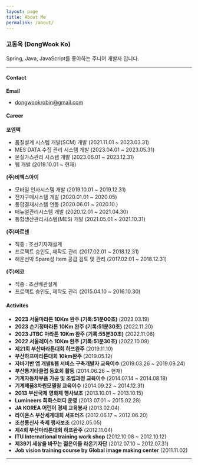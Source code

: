 ```yaml
---
layout: page
title: About Me
permalink: /about/
---
```



### 고동욱 (DongWook Ko)

Spring, Java, JavaScript를 좋아하는 주니어 개발자 입니다.

---

#### Contact
**Email**
  <!-- - kdo1367@gmail.com -->
  - dongwookrobin@gmail.com

<!-- 
#### Education

**동의대학교** (20xx.xx ~ 20xx.xx)
- 경제학전공
 -->

#### Career
**포엠텍**
- 품질설계 시스템 개발(SCM) 개발 (2021.11.01 ~ 2023.03.31)
- MES DATA 수집 관리 시스템 개발 (2023.04.01 ~ 2023.05.31)
- 온실가스관리 시스템 개발 (2023.06.01 ~ 2023.12.31)
- 웹 개발 (2019.10.01 ~ 현재)

**(주)비엑스아이**
- 모바일 인사시스템 개발 (2019.10.01 ~ 2019.12.31)
- 전자구매시스템 개발  (2020.01.01 ~ 2020.05)
- 통합결재시스템 연동 (2020.06.01 ~ 2020.10.)
- 매뉴얼관리시스템 개발 (2020.12.01 ~ 2021.04.30)
- 통합생산관리시스템(MES) 개발 (2021.05.01 ~ 2021.10.31)

**(주)마르센**
- 직종 : 조선기자재설계
- 프로젝트 승인도, 제작도 관리 (2017.02.01 ~ 2018.12.31)
- 해운선박 Spare성 Item 공급 검토 및 관리 (2017.02.01 ~ 2018.12.31)

**(주)에코**
- 직종 : 조선배관설계
- 프로젝트 승인도, 제작도 관리 (2015.04.10 ~ 2016.10.30)

<!--
#### Certificate
- 컴퓨터활용능력 2급 (취득일자:2013.04.05)
- ATC1급 (취득일자:2014.12.13)
- ATC2급 (취득일자:2014/1/24)
- ACU (취득일자:2014.10.16)
- OPIC IM3 (취득일자:2014.02.28)
- Toeic 점수 <취득일자:2015.03.19)
- 자동차운전면허증 (취득일자:2015.02.05)
-->

<!--
#### Program
*IDE
Eclipse
Visual Studio Code

*DB
SQL Developer
dBeaver

*REPORTING TOOL
AI_REPORT

*OFFICE
Excel
PowerPoint
Note++

*ETC
Github
VisualSVN Server Manager
fileZila Server
fileZila Client
mobaXterm Client
PicPic
-->

#### Activites
- **2023 서울마라톤 10Km 완주 (기록:51분00초)** (2023.03.19)
- **2023 손기정마라톤 10Km 완주 (기록:51분30초)** (2022.11.20)
- **2023 JTBC 마라톤 10Km 완주 (기록:55분30초)** (2022.11.06)
- **2022 서울레이스 10Km 완주 (기록:51분30초)** (2022.10.09)
- **제21회 부산마라톤대회 하프완주** (2019.11.10)
- **부산하프마라톤대회 10km완주** (2019.05.12)
- **자바기반 앱 개발&웹 서비스 구축개발자 교육이수** (2019.03.26 ~ 2019.09.24)
- **부산통기타클럽 동호회 활동** (2014.06.26 ~ 현재)
- **기계자동차부품 가공 및 조립과정 교육이수** (2014.07.14 ~ 2014.08.18)
- **기계제품3차원모델링 교육이수** (2014.09.22 ~ 2014.12.31)
- **2013 부산국제 영화제 행사보조** (2013.10.01 ~ 2013.10.15)
- **Lumineers 회화스터디 운영** (2013 07.01 ~ 2015.02.28)
- **JA KOREA 어린이 경제 교육봉사** (2013.02.04)
- **라이온스 부산세계대회 서포터즈** (2012.06.17 ~ 2012.06.20)
- **조선통신사 축제 행사보조** (2012.05.05)
- **제4회 부산마라톤대회 하프완주** (2012.11.04)
- **ITU International training work shop** (2012.10.08 ~ 2012.10.12)
- **제39기 세상을 바꾸는 젊은이들 라온기자단** (2012.07.10 ~ 2012.07.31)
- **Job vision training course by Global image making center** (2011.11.02)

---
